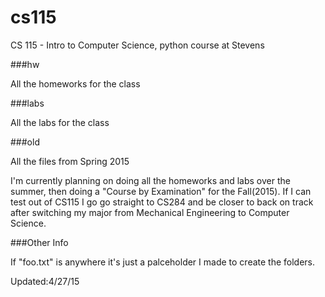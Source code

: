 # cs115
CS 115 - Intro to Computer Science, python course at Stevens

###hw

All the homeworks for the class

###labs

All the labs for the class

###old

All the files from Spring 2015

I'm currently planning on doing all the homeworks and labs over the summer, then doing a "Course by Examination" for the Fall(2015). If I can test out of CS115 I go go straight to CS284 and be closer to back on track after switching my major from Mechanical Engineering to Computer Science.

###Other Info

If "foo.txt" is anywhere it's just a palceholder I made to create the folders.

Updated:4/27/15
